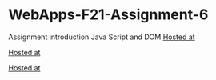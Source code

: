 # WebApps-F21-Assignment-6
Assignment introduction Java Script and DOM
[Hosted at](https://44-563-webapps-f21.github.io/webapps-f21-assignment-6-ChaitanyaPunaati/pass.html)

[Hosted at](https://44-563-webapps-f21.github.io/webapps-f21-assignment-6-ChaitanyaPunaati/arithmetic.html)

[Hosted at](https://44-563-webapps-f21.github.io/webapps-f21-assignment-6-ChaitanyaPunaati/car.html)